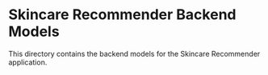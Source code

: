 # Skincare Recommender Backend Models

This directory contains the backend models for the Skincare Recommender application.